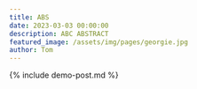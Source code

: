 ```yaml
---
title: ABS
date: 2023-03-03 00:00:00
description: ABC ABSTRACT
featured_image: /assets/img/pages/georgie.jpg
author: Tom
---
```


{% include demo-post.md %}
